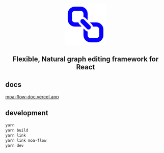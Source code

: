 <p align="center">
<img src="/public/logo.svg" width="128" height="128">
</p>
<h2 align="center">Flexible, Natural graph editing framework for React</h2>

## docs

[moa-flow-doc.vercel.app](https://moa-flow-doc.vercel.app/)

## development
```
yarn
yarn build
yarn link
yarn link moa-flow
yarn dev
```
